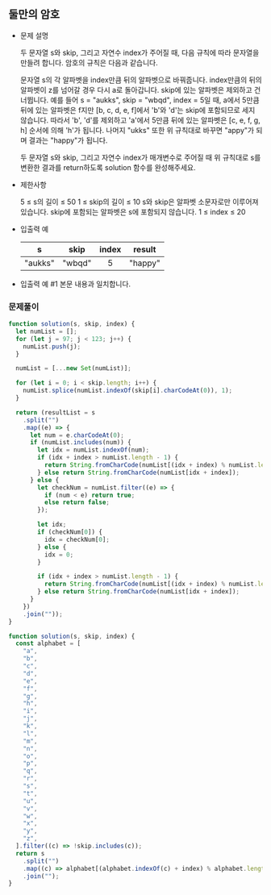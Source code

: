 ## 둘만의 암호

- 문제 설명

  두 문자열 s와 skip, 그리고 자연수 index가 주어질 때, 다음 규칙에 따라 문자열을 만들려 합니다. 암호의 규칙은 다음과 같습니다.

  문자열 s의 각 알파벳을 index만큼 뒤의 알파벳으로 바꿔줍니다.
  index만큼의 뒤의 알파벳이 z를 넘어갈 경우 다시 a로 돌아갑니다.
  skip에 있는 알파벳은 제외하고 건너뜁니다.
  예를 들어 s = "aukks", skip = "wbqd", index = 5일 때, a에서 5만큼 뒤에 있는 알파벳은 f지만 [b, c, d, e, f]에서 'b'와 'd'는 skip에 포함되므로 세지 않습니다. 따라서 'b', 'd'를 제외하고 'a'에서 5만큼 뒤에 있는 알파벳은 [c, e, f, g, h] 순서에 의해 'h'가 됩니다. 나머지 "ukks" 또한 위 규칙대로 바꾸면 "appy"가 되며 결과는 "happy"가 됩니다.

  두 문자열 s와 skip, 그리고 자연수 index가 매개변수로 주어질 때 위 규칙대로 s를 변환한 결과를 return하도록 solution 함수를 완성해주세요.

- 제한사항

  5 ≤ s의 길이 ≤ 50
  1 ≤ skip의 길이 ≤ 10
  s와 skip은 알파벳 소문자로만 이루어져 있습니다.
  skip에 포함되는 알파벳은 s에 포함되지 않습니다.
  1 ≤ index ≤ 20

- 입출력 예

  |    s    |  skip  | index | result  |
  | :-----: | :----: | :---: | :-----: |
  | "aukks" | "wbqd" |   5   | "happy" |

- 입출력 예 #1
  본문 내용과 일치합니다.

### 문제풀이

```jsx
function solution(s, skip, index) {
  let numList = [];
  for (let j = 97; j < 123; j++) {
    numList.push(j);
  }

  numList = [...new Set(numList)];

  for (let i = 0; i < skip.length; i++) {
    numList.splice(numList.indexOf(skip[i].charCodeAt(0)), 1);
  }

  return (resultList = s
    .split("")
    .map((e) => {
      let num = e.charCodeAt(0);
      if (numList.includes(num)) {
        let idx = numList.indexOf(num);
        if (idx + index > numList.length - 1) {
          return String.fromCharCode(numList[(idx + index) % numList.length]);
        } else return String.fromCharCode(numList[idx + index]);
      } else {
        let checkNum = numList.filter((e) => {
          if (num < e) return true;
          else return false;
        });

        let idx;
        if (checkNum[0]) {
          idx = checkNum[0];
        } else {
          idx = 0;
        }

        if (idx + index > numList.length - 1) {
          return String.fromCharCode(numList[(idx + index) % numList.length]);
        } else return String.fromCharCode(numList[idx + index]);
      }
    })
    .join(""));
}
```

```jsx
function solution(s, skip, index) {
  const alphabet = [
    "a",
    "b",
    "c",
    "d",
    "e",
    "f",
    "g",
    "h",
    "i",
    "j",
    "k",
    "l",
    "m",
    "n",
    "o",
    "p",
    "q",
    "r",
    "s",
    "t",
    "u",
    "v",
    "w",
    "x",
    "y",
    "z",
  ].filter((c) => !skip.includes(c));
  return s
    .split("")
    .map((c) => alphabet[(alphabet.indexOf(c) + index) % alphabet.length])
    .join("");
}
```
